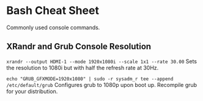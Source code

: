 # Bash Cheat Sheet
Commonly used console commands.

## XRandr and Grub Console Resolution
```xrandr --output HDMI-1 --mode 1920x1080i --scale 1x1 --rate 30.00```
Sets the resolution to 1080i but with half the refresh rate at 30Hz.

```echo "GRUB_GFXMODE=1920x1080" | sudo -r sysadm_r tee --append /etc/default/grub```
Configures grub to 1080p upon boot up. Recompile grub for your distribution.

